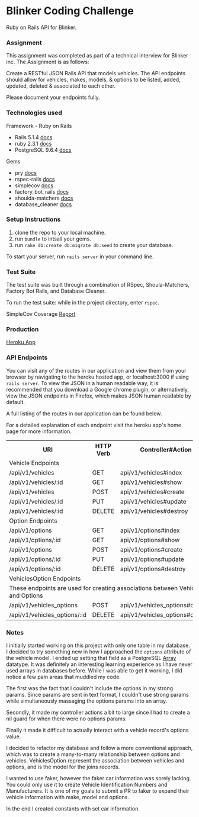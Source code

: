 # Blinker Coding Challenge
Ruby on Rails API for Blinker.

### Assignment
This assignment was completed as part of a technical interview for Blinker inc.  The Assignment is as follows:

Create a RESTful JSON Rails API that models vehicles.
The API endpoints should allow for vehicles, makes, models, & options to be listed, added, updated, deleted & associated to each other.

Please document your endpoints fully.

### Technologies used
Framework - Ruby on Rails
* Rails 5.1.4 [docs](http://rubyonrails.org/)
* ruby 2.3.1 [docs](https://www.ruby-lang.org/en/)
* PostgreSQL 9.6.4 [docs](https://www.postgresql.org/docs/9.6/static/index.html)

Gems
 * pry [docs](https://rubygems.org/gems/pry)
 * rspec-rails [docs](https://rubygems.org/gems/rspec-rails)
 * simplecov [docs](https://rubygems.org/gems/simplecov)
 * factory_bot_rails [docs](https://rubygems.org/gems/factory_bot_rails)
 * shoulda-matchers [docs](https://rubygems.org/gems/shoulda-matchers)
 * database_cleaner [docs](https://rubygems.org/gems/database_cleaner)


### Setup Instructions
1. clone the repo to your local machine.
2. run `bundle` to intsall your gems.
3. run `rake db:create db:migrate db:seed` to create your database.

To start your server, run `rails server` in your command line.

### Test Suite
The test suite was built through a combination of RSpec, Shoula-Matchers, Factory Bot Rails, and Database Cleaner.

To run the test suite: while in the project directory, enter `rspec`.

SimpleCov Coverage [Report](https://htmlpreview.github.io/?https://github.com/rickyamparo/blinker_coding_challenge/blob/master/coverage/index.html#_AllFiles)

### Production
[Heroku App](https://vast-wildwood-58678.herokuapp.com/)

### API Endpoints

You can visit any of the routes in our application and view them from your browser by navigating to the heroku hosted app, or localhost:3000 if using `rails server`. To view the JSON in a human readable way, it is recommended that you download a Google chrome plugin, or alternatively, view the JSON endpoints in Firefox, which makes JSON human readable by default.


A full listing of the routes in our application can be found below.

For a detailed explanation of each endpoint visit the heroku app's home page for more information.


<table>
  <tr>
    <th>URI</th>
    <th>HTTP Verb</th>
    <th>Controller#Action</th>
  </tr>
  <tr>
    <td colspan="3">Vehicle Endpoints</td>
  </tr>
  <tr>
    <td>/api/v1/vehicles</td>
    <td>GET</td>
    <td>api/v1/vehicles#index</td>
  </tr>
  <tr>
    <td>/api/v1/vehicles/:id</td>
    <td>GET</td>
    <td>api/v1/vehicles#show</td>
  </tr>
  <tr>
    <td>/api/v1/vehicles</td>
    <td>POST</td>
    <td>api/v1/vehicles#create</td>
  </tr>
  <tr>
    <td>/api/v1/vehicles/:id</td>
    <td>PUT</td>
    <td>api/v1/vehicles#update</td>
  </tr>
  <tr>
    <td>/api/v1/vehicles/:id</td>
    <td>DELETE</td>
    <td>api/v1/vehicles#destroy</td>
  </tr>
  <tr>
    <td colspan="3">Option Endpoints</td>
  </tr>
  <tr>
    <td>/api/v1/options</td>
    <td>GET</td>
    <td>api/v1/options#index</td>
  </tr>
  <tr>
    <td>/api/v1/options/:id</td>
    <td>GET</td>
    <td>api/v1/options#show</td>
  </tr>
  <tr>
    <td>/api/v1/options</td>
    <td>POST</td>
    <td>api/v1/options#create</td>
  </tr>
  <tr>
    <td>/api/v1/options/:id</td>
    <td>PUT</td>
    <td>api/v1/options#update</td>
  </tr>
  <tr>
    <td>/api/v1/options/:id</td>
    <td>DELETE</td>
    <td>api/v1/options#destroy</td>
  </tr>
  <tr>
    <td colspan="3">VehiclesOption Endpoints</td>
  </tr>
  <tr>
    <td colspan="3">These endpoints are used for creating associations between Vehicles and Options</td>
  </tr>
  <tr>
    <td>/api/v1/vehicles_options</td>
    <td>POST</td>
    <td>api/v1/vehicles_options#create</td>
  </tr>
  <tr>
    <td>/api/v1/vehicles_options/:id</td>
    <td>DELETE</td>
    <td>api/v1/vehicles_options#destroy</td>
  </tr>
</table>


### Notes

I initially started working on this project with only one table in my database. I decided to try something new in how I approached the `options` attribute of the vehicle model. I ended up setting that field as a PostgreSQL [Array](https://www.postgresql.org/docs/9.6/static/functions-array.html) datatype. It was definitely an interesting learning experience as I have never used arrays in databases before. While I was able to get it working, I did notice a few pain areas that muddled my code.

The first was the fact that I couldn't include the options in my strong params. Since params are sent in text format, I couldn't use strong params while simultaneously massaging the options params into an array.

Secondly, it made my controller actions a bit to large since I had to create a nil guard for when there were no options params.

Finally it made it difficult to actually interact with a vehicle record's options value.

I decided to refactor my database and follow a more conventional approach, which was to create a many-to-many relationship between options and vehicles. VehiclesOption represent the association between vehicles and options, and is the model for the joins records.

I wanted to use faker, however the faker car information was sorely lacking. You could only use it to create Vehicle Identification Numbers and Manufacturers. It is one of my goals to submit a PR to faker to expand their vehicle information with make, model and options.

In the end I created constants with set car information. 
